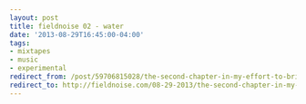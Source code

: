 ```yaml
---
layout: post 
title: fieldnoise 02 - water 
date: '2013-08-29T16:45:00-04:00' 
tags: 
- mixtapes 
- music 
- experimental 
redirect_from: /post/59706815028/the-second-chapter-in-my-effort-to-bring-the-field/
redirect_to: http://fieldnoise.com/08-29-2013/the-second-chapter-in-my-effort-to-bring-the-field
---
```


